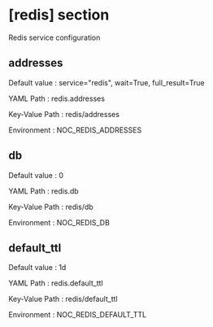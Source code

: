 # [redis] section
Redis service configuration

## addresses

Default value
:   service="redis", wait=True, full_result=True

YAML Path
:   redis.addresses

Key-Value Path
:   redis/addresses

Environment
:   NOC_REDIS_ADDRESSES

## db

Default value
:   0

YAML Path
:   redis.db

Key-Value Path
:   redis/db

Environment
:   NOC_REDIS_DB

## default_ttl

Default value
:   1d

YAML Path
:   redis.default_ttl

Key-Value Path
:   redis/default_ttl

Environment
:   NOC_REDIS_DEFAULT_TTL
